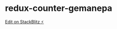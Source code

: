 # redux-counter-gemanepa

[Edit on StackBlitz ⚡️](https://stackblitz.com/edit/redux-counter-gemanepa)